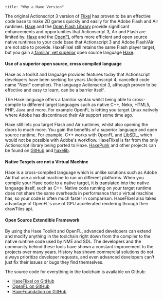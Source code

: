 ```
title: "Why a Haxe Version"
```

The original Actionscript 3 version of [Flixel](http://flixel.org) has proven to be an effective code base to make 2D games quickly and easily for the Adobe Flash and Air runtimes. [Haxe](http://haxe.org) and the [Open Flash Library](https://github.com/openfl) provide significant enhancements and opportunities that Actionscript 3, Air and Flash are limited by. [Haxe](http://haxe.org) and the [OpenFL](https://github.com/openfl) offers more efficient and open source native runtimes to your code base that Actionscript 3 and Adobe Flash/Air are not able to provide. HaxeFlixel still retains the same Flash player target, but you gain a[ familiar, yet superior](/wiki/as3-haxe-comparison) open source language [Haxe](http://haxe.org).

#### Use of a superior open source, cross compiled language

Haxe as a toolkit and language provides features today that Actionscript developers have been seeking for years (Actionscript 4, cancelled code name "Next" compiler). The language Actionscript 3, although proven to be effective and easy to learn, can be a barrier itself.

The Haxe language offers a familiar syntax whilst being able to cross-compile to different target languages such as native C++, Neko, HTML5, PHP, Java and more. For example OpenFL is letting you target Linux natively where Adobe has discontinued their Air support some time ago.

Haxe still lets you target Flash and Air runtimes, whilst also opening the doors to much more. You gain the benefits of a superior language and open source runtime. For example,  C++ works with OpenFL and [LibSDL](http://www.libsdl.org/), which would not be possible with Adobe's workflow. HaxeFlixel is far from the only Actionscript library being ported to Haxe. [HaxePunk](http://haxepunk.com/) and other projects can be found on [GitHub](https://github.com/languages/Haxe) and [haxelib](http://lib.haxe.org/).

#### Native Targets are not a Virtual Machine

Haxe is a cross-compiled language which is unlike solutions such as Adobe Air that use a virtual machine to run on different platforms. When you compile your Haxe code to a native target, it is translated into the native language itself, such as C++. Native code running on your target runtime does not share the same overheads in performance that a virtual machine has, so your code is often much faster in comparison. HaxeFlixel also takes advantage of OpenFL's use of GPU accelerated rendering through their drawTiles api.

#### Open Source Extendible Framework

By using the Haxe Toolkit and OpenFL, advanced developers can extend and modify anything in the toolchain right down from the compiler to the native runtime code used by NME and SDL. The developers and the community behind these tools have shown a constant improvement to the projects over many years. History has shown commercial solutions do not always prioritize developer requests, and even advanced developers can't just fix their issues or bugs they find themselves.

The source code for everything in the toolchain is available on Github:

*   [HaxeFlixel on GitHub](https://github.com/HaxeFlixel)
*   [OpenFL on GitHub](https://github.com/openfl)
*   [HaxeFoundation on GitHub](https://github.com/haxefoundation)
